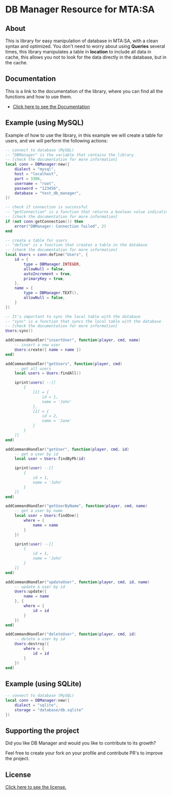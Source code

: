 # DB Manager Resource for MTA:SA

## About

This is library for easy manipulation of database in MTA:SA, with a clean syntax and optimized. You don't need to worry about using **Queries** several times, this library manipulates a table in **location** to include all data in cache, this allows you not to look for the data directly in the database, but in the cache.

## Documentation
This is a link to the documentation of the library, where you can find all the functions and how to use them.

- [Click here to see the Documentation](https://github.com/lodsdev/db-manager/wiki)

## Example (using MySQL)

Example of how to use the library, in this example we will create a table for users, and we will perform the following actions:

```lua
-- connect to database (MySQL)
-- "DBManager" is the variable that contains the library 
-- [check the documentation for more information]
local conn = DBManager:new({
    dialect = "mysql",
    host = "localhost",
    port = 3306,
    username = "root",
    password = "123456",
    database = "test_db_manager",
})

-- check if connection is successful
-- "getConnection" is a function that returns a boolean value indicating if the connection was successful 
-- [check the documentation for more information]
if (not conn:getConnection()) then
    error("DBManager: Connection failed", 2)
end

-- create a table for users
-- "define" is a function that creates a table in the database 
-- [check the documentation for more information]
local Users = conn:define("Users", {
    id = {
        type = DBManager.INTEGER,
        allowNull = false,
        autoIncrement = true,
        primaryKey = true,
    },
    name = {
        type = DBManager.TEXT(),
        allowNull = false,
    }
})

-- It's important to sync the local table with the database
-- "sync" is a function that syncs the local table with the database 
-- [check the documentation for more information]
Users:sync()

addCommandHandler("insertUser", function(player, cmd, name)
    -- insert a new user
    Users:create({ name = name })
end)

addCommandHandler("getUsers", function(player, cmd)
    -- get all users
    local users = Users:findAll()

    iprint(users) --[[
        {
            [1] = {
                id = 1,
                name = 'John'
            },
            [2] = {
                id = 2,
                name = 'Jane'
            }
        }
    ]]
end)

addCommandHandler("getUser", function(player, cmd, id)
    -- get a user by id
    local user = Users:findByPk(id)

    iprint(user) --[[
        {
            id = 1,
            name = 'John'
        }
    ]]
end)

addCommandHandler("getUserByName", function(player, cmd, name)
    -- get a user by name
    local user = Users:findOne({
        where = {
            name = name
        }
    })

    iprint(user) --[[
        {
            id = 1,
            name = 'John'
        }
    ]]
end)

addCommandHandler("updateUser", function(player, cmd, id, name)
    -- update a user by id
    Users:update({
        name = name
    }, {
        where = {
            id = id
        }
    })
end)

addCommandHandler("deleteUser", function(player, cmd, id)
    -- delete a user by id
    Users:destroy({
        where = {
            id = id
        }
    })
end)
```

## Example (using SQLite)

```lua
-- connect to database (MySQL)
local conn = DBManager:new({
    dialect = "sqlite",
    storage = "database/db.sqlite"
})
```

## Supporting the project
Did you like DB Manager and would you like to contribute to its growth?

Feel free to create your fork on your profile and contribute PR's to improve the project.

## License

[Click here to see the license.](https://github.com/lodsdev/database-management/blob/main/MIT-LICENSE.txt)

